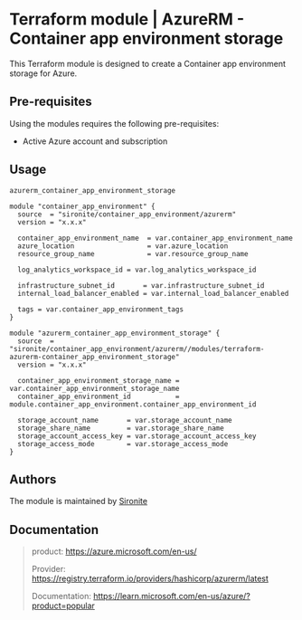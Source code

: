 # Terraform module | AzureRM - Container app environment storage

This Terraform module is designed to create a Container app environment storage for Azure.

## Pre-requisites

Using the modules requires the following pre-requisites:
 * Active Azure account and subscription 

## Usage

`azurerm_container_app_environment_storage`

```hcl
module "container_app_environment" {
  source  = "sironite/container_app_environment/azurerm"
  version = "x.x.x"

  container_app_environment_name  = var.container_app_environment_name
  azure_location                  = var.azure_location
  resource_group_name             = var.resource_group_name

  log_analytics_workspace_id = var.log_analytics_workspace_id

  infrastructure_subnet_id       = var.infrastructure_subnet_id
  internal_load_balancer_enabled = var.internal_load_balancer_enabled

  tags = var.container_app_environment_tags
}

module "azurerm_container_app_environment_storage" {
  source  = "sironite/container_app_environment/azurerm//modules/terraform-azurerm-container_app_environment_storage"
  version = "x.x.x"

  container_app_environment_storage_name = var.container_app_environment_storage_name
  container_app_environment_id           = module.container_app_environment.container_app_environment_id

  storage_account_name       = var.storage_account_name
  storage_share_name         = var.storage_share_name
  storage_account_access_key = var.storage_account_access_key
  storage_access_mode        = var.storage_access_mode
}

```
## Authors

The module is maintained by [Sironite](https://github.com/sironite)

## Documentation

> product: https://azure.microsoft.com/en-us/
> 
> Provider: https://registry.terraform.io/providers/hashicorp/azurerm/latest
> 
> Documentation: https://learn.microsoft.com/en-us/azure/?product=popular
